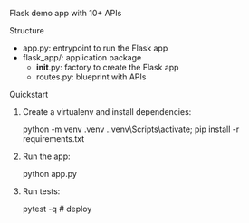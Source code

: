 Flask demo app with 10+ APIs

Structure
- app.py: entrypoint to run the Flask app
- flask_app/: application package
  - __init__.py: factory to create the Flask app
  - routes.py: blueprint with APIs

Quickstart
1. Create a virtualenv and install dependencies:

   python -m venv .venv
   .\.venv\Scripts\activate; pip install -r requirements.txt

2. Run the app:

   python app.py

3. Run tests:

   pytest -q
#   d e p l o y  
 